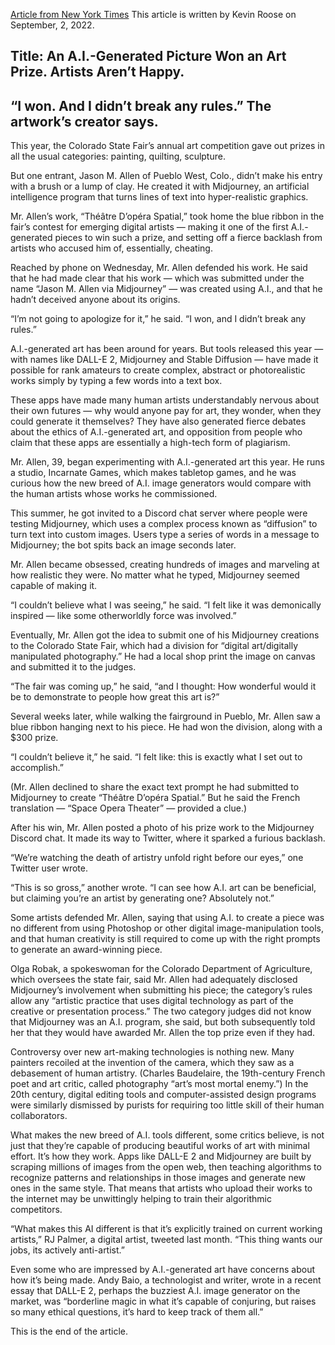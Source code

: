 [Article from New York Times](https://www.nytimes.com/2022/09/02/technology/ai-artificial-intelligence-artists.html)
This article is written by Kevin Roose on September, 2, 2022.

**Title: 
An A.I.-Generated Picture Won an Art Prize. Artists Aren’t Happy.**
---

“I won. And I didn’t break any rules.” The artwork’s creator says.
---


This year, the Colorado State Fair’s annual art competition gave out prizes in all the usual categories: painting, quilting, sculpture.

But one entrant, Jason M. Allen of Pueblo West, Colo., didn’t make his entry with a brush or a lump of clay. He created it with Midjourney, an artificial intelligence program that turns lines of text into hyper-realistic graphics.

Mr. Allen’s work, “Théâtre D’opéra Spatial,” took home the blue ribbon in the fair’s contest for emerging digital artists — making it one of the first A.I.-generated pieces to win such a prize, and setting off a fierce backlash from artists who accused him of, essentially, cheating.

Reached by phone on Wednesday, Mr. Allen defended his work. He said that he had made clear that his work — which was submitted under the name “Jason M. Allen via Midjourney” — was created using A.I., and that he hadn’t deceived anyone about its origins.

“I’m not going to apologize for it,” he said. “I won, and I didn’t break any rules.”

A.I.-generated art has been around for years. But tools released this year — with names like DALL-E 2, Midjourney and Stable Diffusion — have made it possible for rank amateurs to create complex, abstract or photorealistic works simply by typing a few words into a text box.

These apps have made many human artists understandably nervous about their own futures — why would anyone pay for art, they wonder, when they could generate it themselves? They have also generated fierce debates about the ethics of A.I.-generated art, and opposition from people who claim that these apps are essentially a high-tech form of plagiarism.

Mr. Allen, 39, began experimenting with A.I.-generated art this year. He runs a studio, Incarnate Games, which makes tabletop games, and he was curious how the new breed of A.I. image generators would compare with the human artists whose works he commissioned.

This summer, he got invited to a Discord chat server where people were testing Midjourney, which uses a complex process known as “diffusion” to turn text into custom images. Users type a series of words in a message to Midjourney; the bot spits back an image seconds later.

Mr. Allen became obsessed, creating hundreds of images and marveling at how realistic they were. No matter what he typed, Midjourney seemed capable of making it.

“I couldn’t believe what I was seeing,” he said. “I felt like it was demonically inspired — like some otherworldly force was involved.”

Eventually, Mr. Allen got the idea to submit one of his Midjourney creations to the Colorado State Fair, which had a division for “digital art/digitally manipulated photography.” He had a local shop print the image on canvas and submitted it to the judges.

“The fair was coming up,” he said, “and I thought: How wonderful would it be to demonstrate to people how great this art is?”

Several weeks later, while walking the fairground in Pueblo, Mr. Allen saw a blue ribbon hanging next to his piece. He had won the division, along with a $300 prize.

“I couldn’t believe it,” he said. “I felt like: this is exactly what I set out to accomplish.”

(Mr. Allen declined to share the exact text prompt he had submitted to Midjourney to create “Théâtre D’opéra Spatial.” But he said the French translation — “Space Opera Theater” — provided a clue.)

After his win, Mr. Allen posted a photo of his prize work to the Midjourney Discord chat. It made its way to Twitter, where it sparked a furious backlash.

“We’re watching the death of artistry unfold right before our eyes,” one Twitter user wrote.

“This is so gross,” another wrote. “I can see how A.I. art can be beneficial, but claiming you’re an artist by generating one? Absolutely not.”

Some artists defended Mr. Allen, saying that using A.I. to create a piece was no different from using Photoshop or other digital image-manipulation tools, and that human creativity is still required to come up with the right prompts to generate an award-winning piece.

Olga Robak, a spokeswoman for the Colorado Department of Agriculture, which oversees the state fair, said Mr. Allen had adequately disclosed Midjourney’s involvement when submitting his piece; the category’s rules allow any “artistic practice that uses digital technology as part of the creative or presentation process.” The two category judges did not know that Midjourney was an A.I. program, she said, but both subsequently told her that they would have awarded Mr. Allen the top prize even if they had.

Controversy over new art-making technologies is nothing new. Many painters recoiled at the invention of the camera, which they saw as a debasement of human artistry. (Charles Baudelaire, the 19th-century French poet and art critic, called photography “art’s most mor­tal enemy.”) In the 20th century, digital editing tools and computer-assisted design programs were similarly dismissed by purists for requiring too little skill of their human collaborators.

What makes the new breed of A.I. tools different, some critics believe, is not just that they’re capable of producing beautiful works of art with minimal effort. It’s how they work. Apps like DALL-E 2 and Midjourney are built by scraping millions of images from the open web, then teaching algorithms to recognize patterns and relationships in those images and generate new ones in the same style. That means that artists who upload their works to the internet may be unwittingly helping to train their algorithmic competitors.

“What makes this AI different is that it’s explicitly trained on current working artists,” RJ Palmer, a digital artist, tweeted last month. “This thing wants our jobs, its actively anti-artist.”

Even some who are impressed by A.I.-generated art have concerns about how it’s being made. Andy Baio, a technologist and writer, wrote in a recent essay that DALL-E 2, perhaps the buzziest A.I. image generator on the market, was “borderline magic in what it’s capable of conjuring, but raises so many ethical questions, it’s hard to keep track of them all.”

This is the end of the article. 


